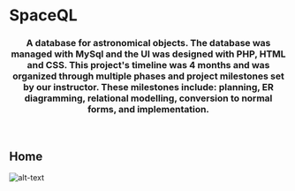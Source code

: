 <h1>SpaceQL</h1>
<h3 align="center">A database for astronomical objects. The database was managed with MySql and the UI was designed with PHP, HTML and CSS. This project's timeline was 4 months and was organized through multiple phases and project milestones set by our instructor. These milestones include: planning, ER diagramming, relational modelling, conversion to normal forms, and implementation.</h3>

</br>

## Home

![alt-text](https://github.com/eetan2000/SpaceQL/blob/main/img/home.gif)

